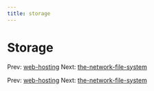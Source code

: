 ```yaml
---
title: storage
---
```


# Storage

Prev: [web-hosting](web-hosting.md) Next:
[the-network-file-system](the-network-file-system.md)

Prev: [web-hosting](web-hosting.md) Next:
[the-network-file-system](the-network-file-system.md)
